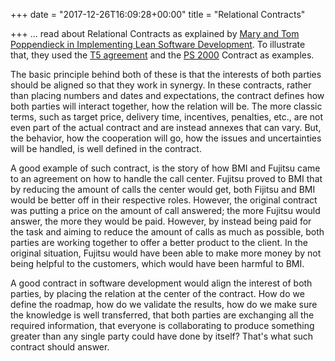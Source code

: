 +++
date = "2017-12-26T16:09:28+00:00"
title = "Relational Contracts"

+++
... read about Relational Contracts as explained by [Mary and Tom Poppendieck in Implementing Lean Software Development](https://www.amazon.com/Implementing-Lean-Software-Development-Concept/dp/0321437381/ref=as_sl_pc_tf_til?tag=grochat-20&linkCode=w00&linkId=0a598f7b012d12fbd4875ae0a21b88dd&creativeASIN=0321437381). To illustrate that, they used the [T5 agreement](https://www.scribd.com/document/263560367/T5-Agreement) and the [PS 2000](http://www.internationallawoffice.com/Newsletters/IT-Internet/Norway/SIMONSEN-Advokatfirma-DA/Software-Development-PS2000-an-Innovative-Contractual-Approach) Contract as examples.

The basic principle behind both of these is that the interests of both parties should be aligned so that they work in synergy. In these contracts, rather than placing numbers and dates and expectations, the contract defines how both parties will interact together, how the relation will be. The more classic terms, such as target price, delivery time, incentives, penalties, etc., are not even part of the actual contract and are instead annexes that can vary. But, the behavior, how the cooperation will go, how the issues and uncertainties will be handled, is well defined in the contract.

A good example of such contract, is the story of how BMI and Fujitsu came to an agreement on how to handle the call center. Fujitsu proved to BMI that by reducing the amount of calls the center would get, both Fijitsu and BMI would be better off in their respective roles. However, the original contract was putting a price on the amount of call answered; the more Fujitsu would answer, the more they would be paid. However, by instead being paid for the task and aiming to reduce the amount of calls as much as possible, both parties are working together to offer a better product to the client. In the original situation, Fujitsu would have been able to make more money by not being helpful to the customers, which would have been harmful to BMI.

A good contract in software development would align the interest of both parties, by placing the relation at the center of the contract. How do we define the roadmap, how do we validate the results, how do we make sure the knowledge is well transferred, that both parties are exchanging all the required information, that everyone is collaborating to produce something greater than any single party could have done by itself? That's what such contract should answer.
